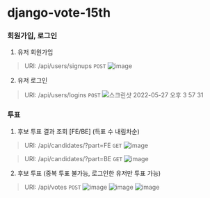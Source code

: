 # django-vote-15th

### 회원가입, 로그인
1. 유저 회원가입
> URI: /api/users/signups `POST`
![image](https://user-images.githubusercontent.com/59060780/170649600-af7be397-f2c2-4d4d-a158-6faeabf7ea54.png)

2. 유저 로그인
> URI: /api/users/logins `POST`
![스크린샷 2022-05-27 오후 3 57 31](https://user-images.githubusercontent.com/59060780/170649095-24e303aa-e6ef-408a-8d4e-ae37046e18bc.png)


### 투표
1. 후보 투표 결과 조회 [FE/BE] (득표 수 내림차순)
> URI: /api/candidates/?part=FE `GET`
![image](https://user-images.githubusercontent.com/63996052/170671996-afa4b312-5cfc-4771-92ab-f5e45cc7c884.png)

> URI: /api/candidates/?part=BE `GET`
![image](https://user-images.githubusercontent.com/63996052/170671946-83bb6bcd-df9e-4310-9a66-8d830177f9f3.png)

2. 후보 투표 (중복 투표 불가능, 로그인한 유저만 투표 가능)
> URI: /api/votes `POST`
![image](https://user-images.githubusercontent.com/63996052/170424183-0908ea53-ee5c-464e-be70-70cb28c0b78b.png)
![image](https://user-images.githubusercontent.com/63996052/170671346-30e18559-63ca-482c-ae30-53a7549b3c8e.png)
![image](https://user-images.githubusercontent.com/63996052/170670297-6c51ebe4-90e9-474e-ad18-a188a1a9c054.png)

